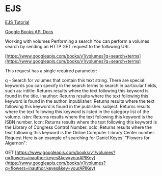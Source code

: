 # EJS

[EJS Tutorial](https://www.youtube.com/watch?v=itb9HlLosVk&list=PL7sCSgsRZ-slYARh3YJIqPGZqtGVqZRGt&index=5&t=0s)

[Google Books API Docs](https://developers.google.com/books/docs/v1/using#WorkingVolumes)

Working with volumes
Performing a search
You can perform a volumes search by sending an HTTP GET request to the following URI:

[https://www.googleapis.com/books/v1/volumes?q=search+terms](https://www.googleapis.com/books/v1/volumes?q=search+terms)

This request has a single required parameter:

q - Search for volumes that contain this text string. There are special keywords you can specify in the search terms to search in particular fields, such as:
intitle: Returns results where the text following this keyword is found in the title.
inauthor: Returns results where the text following this keyword is found in the author.
inpublisher: Returns results where the text following this keyword is found in the publisher.
subject: Returns results where the text following this keyword is listed in the category list of the volume.
isbn: Returns results where the text following this keyword is the ISBN number.
lccn: Returns results where the text following this keyword is the Library of Congress Control Number.
oclc: Returns results where the text following this keyword is the Online Computer Library Center number.
Request
Here is an example of searching for Daniel Keyes' "Flowers for Algernon":

GET [https://www.googleapis.com/books/v1/volumes?q=flowers+inauthor:keyes&key=yourAPIKey](https://www.googleapis.com/books/v1/volumes?q=flowers+inauthor:keyes&key=yourAPIKey)
